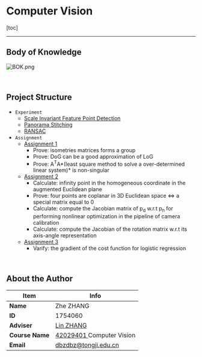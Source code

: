 # Computer Vision

[toc]

------

## Body of Knowledge

![BOK.png](https://upload-images.jianshu.io/upload_images/12014150-552e4a4c6227b2a4.png?imageMogr2/auto-orient/strip%7CimageView2/2/w/1240)

<br/>

## Project Structure

- `Experiment`
  - [Scale Invariant Feature Point Detection](https://github.com/doubleZ0108/Computer-Vision/tree/fa9cb86a9d3c18a4c512a79606744c0e98093ea7/Scale%20Invariant%20Feature%20Point%20Detection)
  - [Panorama Stitching](https://github.com/doubleZ0108/Computer-Vision/tree/fa9cb86a9d3c18a4c512a79606744c0e98093ea7/Panorama%20Stitching)
  - [RANSAC](https://github.com/doubleZ0108/Computer-Vision/tree/fa9cb86a9d3c18a4c512a79606744c0e98093ea7/RANSAC)
- `Assignment`
  - [Assignment 1](https://github.com/doubleZ0108/Computer-Vision/tree/fa9cb86a9d3c18a4c512a79606744c0e98093ea7/Assignment/Assignment1)
    - Prove: isometries matrices forms a group
    - Prove: DoG can be a good approximation of LoG
    - Prove: A<sup>T</sup>A*(least square method to solve a over-determined linear system)* is non-singular
  - [Assignment 2](https://github.com/doubleZ0108/Computer-Vision/tree/fa9cb86a9d3c18a4c512a79606744c0e98093ea7/Assignment/Assignment2)
    - Calculate: infinity point in the homogeneous coordinate in the augmented Euclidean plane
    - Prove: four points are coplanar in 3D Euclidean space <=> a special matrix equal to 0
    - Calculate: compute the Jacobian matrix of p<sub>d</sub> w.r.t p<sub>n</sub> for performing nonlinear optimization in the pipeline of camera calibration
    - Calculate: compute the Jacobian of the rotation matrix w.r.t its axis-angle representation
  - [Assignment 3](https://github.com/doubleZ0108/Computer-Vision/tree/fa9cb86a9d3c18a4c512a79606744c0e98093ea7/Assignment/Assignment3)
    - Varify: the gradient of the cost function for logistic regression

<br/>

## About the Author

| Item            | Info                                                         |
| --------------- | ------------------------------------------------------------ |
| **Name**        | Zhe ZHANG                                                    |
| **ID**          | 1754060                                                      |
| **Adviser**     | [Lin ZHANG](https://sse.tongji.edu.cn/Data/View/2847)        |
| **Course Name** | [42029401 ](http://4m3.tongji.edu.cn/eams/courseTableForStd!taskTable.action?lesson.id=111111112481405)Computer Vision |
| **Email**       | [dbzdbz@tongji.edu.cn](mailto:dbzdbz.tongji.edu.cn)          |
